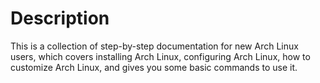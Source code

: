 # Description

This is a collection of step-by-step documentation for new Arch Linux users, which covers installing Arch Linux, configuring Arch Linux, how to customize Arch Linux, and gives you some basic commands to use it.
